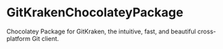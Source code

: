 # GitKrakenChocolateyPackage
Chocolatey Package for GitKraken, the intuitive, fast, and beautiful cross-platform Git client.
